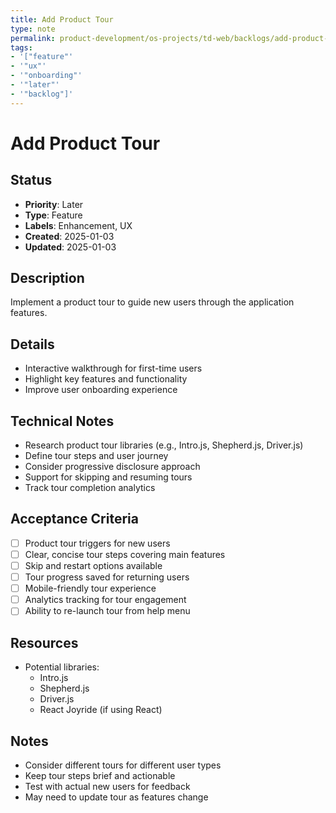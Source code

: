 ```yaml
---
title: Add Product Tour
type: note
permalink: product-development/os-projects/td-web/backlogs/add-product-tour
tags:
- '["feature"'
- '"ux"'
- '"onboarding"'
- '"later"'
- '"backlog"]'
---
```


# Add Product Tour

## Status
- **Priority**: Later
- **Type**: Feature
- **Labels**: Enhancement, UX
- **Created**: 2025-01-03
- **Updated**: 2025-01-03

## Description
Implement a product tour to guide new users through the application features.

## Details
- Interactive walkthrough for first-time users
- Highlight key features and functionality
- Improve user onboarding experience

## Technical Notes
- Research product tour libraries (e.g., Intro.js, Shepherd.js, Driver.js)
- Define tour steps and user journey
- Consider progressive disclosure approach
- Support for skipping and resuming tours
- Track tour completion analytics

## Acceptance Criteria
- [ ] Product tour triggers for new users
- [ ] Clear, concise tour steps covering main features
- [ ] Skip and restart options available
- [ ] Tour progress saved for returning users
- [ ] Mobile-friendly tour experience
- [ ] Analytics tracking for tour engagement
- [ ] Ability to re-launch tour from help menu

## Resources
- Potential libraries:
  - Intro.js
  - Shepherd.js
  - Driver.js
  - React Joyride (if using React)

## Notes
- Consider different tours for different user types
- Keep tour steps brief and actionable
- Test with actual new users for feedback
- May need to update tour as features change
